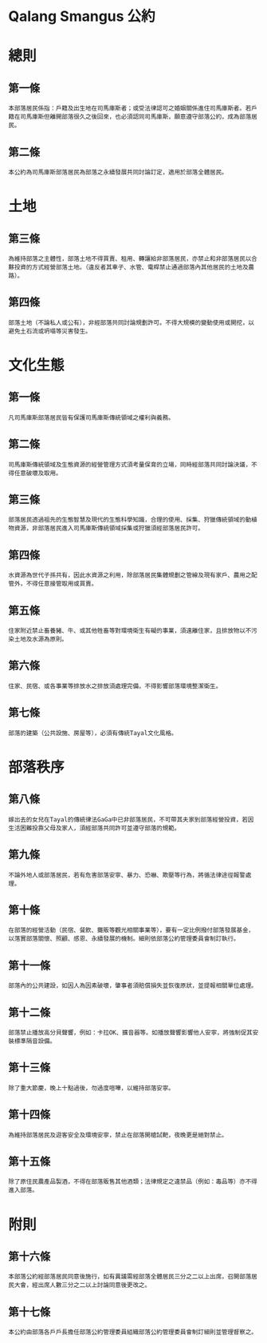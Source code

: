 Qalang Smangus 公約
===

# 總則

## 第一條                       
    本部落居民係指：戶籍及出生地在司馬庫斯者；或受法律認可之婚姻關係進住司馬庫斯者。若戶籍在司馬庫斯但離開部落很久之後回來，也必須認同司馬庫斯，願意遵守部落公約，成為部落居民。

## 第二條                       
    本公約為司馬庫斯部落居民為部落之永續發展共同討論訂定，適用於部落全體居民。

# 土地

## 第三條                       
    為維持部落之主體性，部落土地不得買賣、租用、轉讓給非部落居民，亦禁止和非部落居民以合夥投資的方式經營部落土地。（違反者其車子、水管、電桿禁止通過部落內其他居民的土地及農路）。

## 第四條                       
    部落土地（不論私人或公有），非經部落共同討論規劃許可。不得大規模的變動使用或開挖，以避免土石流或坍塌等災害發生。

# 文化生態

## 第一條                       
    凡司馬庫斯部落居民皆有保護司馬庫斯傳統領域之權利與義務。

## 第二條                       
    司馬庫斯傳統領域及生態資源的經營管理方式須考量保育的立場，同時經部落共同討論決議，不得任意破壞及取用。

## 第三條                       
    部落居民透過祖先的生態智慧及現代的生態科學知識，合理的使用、採集、狩獵傳統領域的動植物資源，非部落居民進入司馬庫斯傳統領域採集或狩獵須經部落居民許可。

## 第四條                       
    水資源為世代子孫共有，因此水資源之利用，除部落居民集體規劃之管線及現有家戶、農用之配管外，不得任意接管取用或買賣。

## 第五條                       
    住家附近禁止畜養豬、牛、或其他牲畜等對環境衛生有礙的事業，須遠離住家，且排放物以不污染土地及水源為原則。

## 第六條                       
    住家、民宿、或各事業等排放水之排放須處理完備，不得影響部落環境整潔衛生。

## 第七條                       
    部落的建築（公共設施、房屋等），必須有傳統Tayal文化風格。

 

# 部落秩序

## 第八條                       
    嫁出去的女兒在Tayal的傳統律法GaGa中已非部落居民，不可帶其夫家到部落經營投資，若因生活困難投靠父母及家人，須經部落共同許可並遵守部落的規範。

## 第九條                       
    不論外地人或部落居民，若有危害部落安寧、暴力、恐嚇、欺壓等行為，將循法律途徑報警處理。

## 第十條                       
    在部落的經營活動（民宿、餐飲、攤販等觀光相關事業等），要有一定比例撥付部落發展基金，以落實部落關懷、照顧、感恩、永續發展的機制。細則依部落公約管理委員會制訂執行。

## 第十一條                
    部落內的公共建設，如因人為因素破壞，肇事者須賠償損失並恢復原狀，並提報相關單位處理。

## 第十二條                
    部落禁止播放高分貝聲響，例如：卡拉OK、擴音器等。如播放聲響影響他人安寧，將強制促其安裝標準隔音設備。

## 第十三條                
    除了重大節慶，晚上十點過後，勿過度喧嘩，以維持部落安寧。

## 第十四條                
    為維持部落居民及遊客安全及環境安寧，禁止在部落開槍試靶，夜晚更是絕對禁止。

## 第十五條                
    除了原住民農產品製酒，不得在部落販售其他酒類；法律規定之違禁品（例如：毒品等）亦不得進入部落。

 

# 附則

## 第十六條                
    本部落公約經部落居民同意後施行，如有異議需經部落全體居民三分之二以上出席，召開部落居民大會，經出席人數三分之二以上討論同意後更改之。

## 第十七條                
    本公約由部落各戶戶長擔任部落公約管理委員組織部落公約管理委員會制訂細則並管理督察之。













